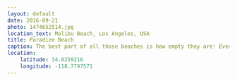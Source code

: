 ```yaml
---
layout: default
date: 2016-09-21
photo: 1474652514.jpg
location_text: Malibu Beach, Los Angeles, USA
title: Paradize Beach
caption: The best part of all those beaches is how empty they are! Every few kilometers another new stunning one with a crazy landscape all around. Thanks Alana to drive around!
location:
    latitude: 34.0259216
    longitude: -118.7797571
---
```

